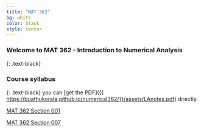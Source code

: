```yaml
---
title: "MAT 362"
bg: white
color: black
style: center
---
```


### **Welcome to MAT 362 - Introduction to Numerical Analysis**
{: .text-black}

<span class="fa-stack subtlecircle" style="font-size:100px; background:rgba(255,166,0,0.1)">
  <i class="fa fa-circle fa-stack-2x text-white"></i>
  <i class="fa fa-university fa-stack-1x text-blue"></i>
</span>


### **Course syllabus**
{: .text-black}
you can [get the PDF]({{ https://buathukorala.github.io/numerical362/}}/assets/LAnotes.pdf) directly.

[MAT 362 Section 001](/assets/LAnotes.pdf)

[MAT 362 Section 007](/assets/LAnotes.pdf)
